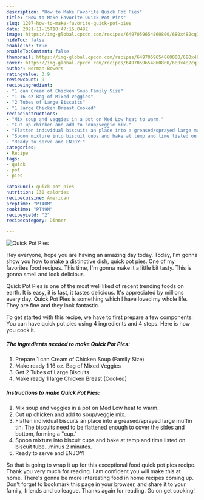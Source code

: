 ```yaml
---
description: "How to Make Favorite Quick Pot Pies"
title: "How to Make Favorite Quick Pot Pies"
slug: 1207-how-to-make-favorite-quick-pot-pies
date: 2021-11-15T18:47:16.049Z
image: https://img-global.cpcdn.com/recipes/6497059654860800/680x482cq70/quick-pot-pies-recipe-main-photo.jpg
hideToc: false
enableToc: true
enableTocContent: false
thumbnail: https://img-global.cpcdn.com/recipes/6497059654860800/680x482cq70/quick-pot-pies-recipe-main-photo.jpg
cover: https://img-global.cpcdn.com/recipes/6497059654860800/680x482cq70/quick-pot-pies-recipe-main-photo.jpg
author: Herman Bowers
ratingvalue: 3.9
reviewcount: 9
recipeingredient:
- "1 can Cream of Chicken Soup Family Size"
- "1 16 oz Bag of Mixed Veggies"
- "2 Tubes of Large Biscuits"
- "1 large Chicken Breast Cooked"
recipeinstructions:
- "Mix soup and veggies in a pot on Med Low heat to warm."
- "Cut up chicken and add to soup/veggie mix."
- "Flatten individual biscuits an place into a greased/sprayed large muffin tin. The biscuits need to be flattened enough to cover the sides and bottom, forming a &#34;cup.&#34;"
- "Spoon mixture into biscuit cups and bake at temp and time listed on biscuit tube...minus 2 minutes."
- "Ready to serve and ENJOY!"
categories:
- Recipe
tags:
- quick
- pot
- pies

katakunci: quick pot pies 
nutrition: 130 calories
recipecuisine: American
preptime: "PT40M"
cooktime: "PT49M"
recipeyield: "2"
recipecategory: Dinner

---
```



![Quick Pot Pies](https://img-global.cpcdn.com/recipes/6497059654860800/680x482cq70/quick-pot-pies-recipe-main-photo.jpg)

Hey everyone, hope you are having an amazing day today. Today, I'm gonna show you how to make a distinctive dish, quick pot pies. One of my favorites food recipes. This time, I'm gonna make it a little bit tasty. This is gonna smell and look delicious.



Quick Pot Pies is one of the most well liked of recent trending foods on earth. It is easy, it is fast, it tastes delicious. It's appreciated by millions every day. Quick Pot Pies is something which I have loved my whole life. They are fine and they look fantastic.


To get started with this recipe, we have to first prepare a few components. You can have quick pot pies using 4 ingredients and 4 steps. Here is how you cook it.

<!--inarticleads1-->

##### The ingredients needed to make Quick Pot Pies:

1. Prepare 1 can Cream of Chicken Soup (Family Size)
1. Make ready 1 16 oz. Bag of Mixed Veggies
1. Get 2 Tubes of Large Biscuits
1. Make ready 1 large Chicken Breast (Cooked)




<!--inarticleads2-->

##### Instructions to make Quick Pot Pies:

1. Mix soup and veggies in a pot on Med Low heat to warm.
1. Cut up chicken and add to soup/veggie mix.
1. Flatten individual biscuits an place into a greased/sprayed large muffin tin. The biscuits need to be flattened enough to cover the sides and bottom, forming a &#34;cup.&#34;
1. Spoon mixture into biscuit cups and bake at temp and time listed on biscuit tube...minus 2 minutes.
1. Ready to serve and ENJOY!



So that is going to wrap it up for this exceptional food quick pot pies recipe. Thank you very much for reading. I am confident you will make this at home. There's gonna be more interesting food in home recipes coming up. Don't forget to bookmark this page in your browser, and share it to your family, friends and colleague. Thanks again for reading. Go on get cooking!
